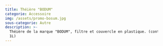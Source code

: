```yaml
---
title: Théière "BODUM"
categorie: Accessoire
img: /assets/promo-bosum.jpg
sous-categorie: Autre
description: >-
  Théière de la marque "BODUM", filtre et couvercle en plastique. (contenance :
  1L)
---
```


